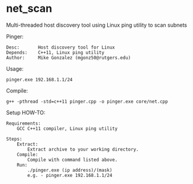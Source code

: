 # net_scan
Multi-threaded host discovery tool using Linux ping utility to scan subnets

Pinger:

    Desc:       Host discovery tool for Linux
    Depends:    C++11, Linux ping utility
    Author:     Mike Gonzalez (mgonz50@rutgers.edu)

Usage:

    pinger.exe 192.168.1.1/24

Compile:   

    g++ -pthread -std=c++11 pinger.cpp -o pinger.exe core/net.cpp

Setup HOW-TO:

    Requirements:
        GCC C++11 compiler, Linux ping utility

    Steps:
        Extract:
            Extract archive to your working directory.
        Compile:
            Compile with command listed above.
        Run:
            ./pinger.exe (ip address)/(mask)
            e.g. - pinger.exe 192.168.1.1/24
